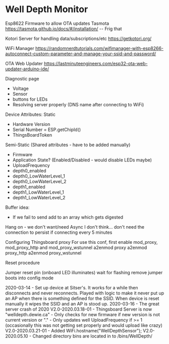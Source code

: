 # Well Depth Monitor



Esp8622 Firmware to allow OTA updates
Tasmota
https://tasmota.github.io/docs/#/installation/
-- Frig that

Kotori Server for handling data/subscriptions/etc
https://getkotori.org/



WiFi Manager
https://randomnerdtutorials.com/wifimanager-with-esp8266-autoconnect-custom-parameter-and-manage-your-ssid-and-password/


OTA Web Updater
https://lastminuteengineers.com/esp32-ota-web-updater-arduino-ide/



Diagnostic page
- Voltage
- Sensor
- buttons for LEDs
- Resolving server properly (DNS name after connecting to WiFi)


Device Attributes:
Static 
- Hardware Version
- Serial Number		= ESP.getChipId()
- ThingsBoardToken

Semi-Static (Shared attributes - have to be added manually)
- Firmware
- Application State? (Enabled/Disabled - would disable LEDs maybe)
- UploadFrequency
- depth0_enabled
- depth0_LowWaterLevel_1
- depth0_LowWaterLevel_2
- depth1_enabled
- depth1_LowWaterLevel_1
- depth1_LowWaterLevel_2


Buffer idea:
- If we fail to send add to an array which gets digested


Hang on - we don't want/need Async I don't think... don't need the connection to persist if connecting every 5 minutes


Configuring Thingsboard proxy 
For use this conf, first enable mod_proxy, mod_proxy_http and mod_proxy_wstunnel
a2enmod proxy
a2enmod proxy_http
a2enmod proxy_wstunnel








Reset procedure

Jumper reset pin (onboard LED illuminates)
wait for flashing
remove jumper
boots into config mode




2020-03-14 - Set up device at Sitser's. It works for a while then disconnects and never reconnects. Played with logic to make it never put up an AP when there is something defined for the SSID. When device is reset manually it wipes the SSID and an AP is stood up.
2020-03-16 - The great server crash of 2020
V2.0-2020.03.18-01 - Thingsboard Server is now "welldepth.dewie.ca"
	- Only checks for new firmware if new version is not current version or "."
	- Only updates well UploadFrequency if >= 1 (occasionally this was not getting set properly and would upload like crazy)
V2.0-2020.03.21-01 - Added WiFi.hostname("WellDepthSensor"); 
V2.0-2020.05.10 - Changed directory bins are located in to /bins/WellDepth/